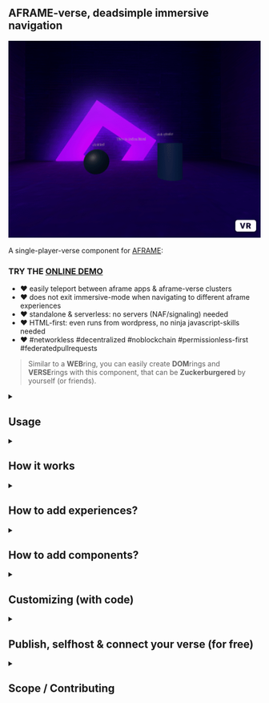 ## AFRAME-verse, deadsimple immersive navigation

![](.img/demo.gif)

A single-player-verse component for [AFRAME](https://aframe.io):

### TRY THE [ONLINE DEMO](https://coderofsalvation.github.io/aframe-verse/apps/)

* ❤️ easily teleport between aframe apps & aframe-verse clusters 
* ❤️ does not exit immersive-mode when navigating to different aframe experiences
* ❤️ standalone & serverless: no servers (NAF/signaling) needed
* ❤️ HTML-first: even runs from wordpress, no ninja javascript-skills needed
* ❤️ #networkless #decentralized #noblockchain #permissionless-first #federatedpullrequests

> Similar to a **WEB**ring, you can easily create **DOM**rings and **VERSE**rings with this component, that can be **Zuckerburgered** by yourself (or friends).

<details>
  <summary><h2>Usage</h2></summary>
  <br>

```html
<script src="aframe-verse-component.js"></script>

<a-scene>
  <a-entity aframe-verse="register: /aframe-verse.json">

    <!-- everything nested under `aframe-verse`, will be replaced upon navigation  -->

    <a-box href="/"></a-box>            <!-- home = the cluster-client (index.html) -->
    <a-box href="./app2.html"></a-box>  
    <a-box href="https://somefriend.com/some_aframe_app.html"></a-box>
    <a-box href="https://somefriend.com/supercustom_webxr_app.html"></a-box>

  <a-entity>

  <!-- put 'global' entities here (UI, cursor or wearables e.g.)   -->
  <!-- to persist across navigation                                -->
  <!-- ps. multiple aframe-verse components are supported!         -->

</a-scene>
```

aframe-verse.json
```json
{
  "schema":"aframe-verse/0.1",
  "destinations":[ 
    {"url":"./index.html"},                                      
    {"url":"https://afriend.com/some_aframe_app.html"},      // allow in-app immersive navigation
    {
     "url":"https://afriend.com/supercustom_webxr_app.html", // a trusted app but which uses 
     "newtab": true                                          // a threejs e.g. (opens in new tab)
    }
  ], 
  "verses":["https://otherbefriendedverse.com/register.json"]
}
```

  <details>
    <summary><h4>Click here for properties</h4></summary>
    <br>

| property   | type | info |
|------------|------|------|
| debug      | bool (false) | shows info in the browserconsole     |
| register   | string | location of aframe-verse.json destinations  |
| hrefEvents | stringarray (click, collide) | events which trigger teleport to href |
| fade       | integer (100) | amount (in ms) of fade-in fade-out time       |
| fadeColor  | string ('black') | (hex)color(name) for fading       |
  </details>
  
  <details>
    <summary><h4>Click here for events</h4></summary>
    <br>

| component    | property     | promise | info                               |
|--------------|--------------|---------|------------------------------------|
| aframe-verse | registerJSON | no      |fires when loading aframe-verse JSON file(s) |
| href         | beforeNavigate | yes     |fires before navigation fadeout   |
| href         | navigate       | yes     |fires after navigation fadeout    |
| href         | loadHTML       | yes     |fires before inserting new DOM content |
| href         | loaded         | yes     |fires after all DOM content is loaded ('domready' e.g.)|

> See chapter `Customizing (with code)` > `Customizing navigation Further` for flowcontrol using promises.
  </details>
  
</details>

<details>
  <summary><h2>How it works</h2></summary>
  <br>

![](.img/flow.jpg)

A visitor in an **aframe-verse** just teleports to other destinations and clusters ("*beam me up scotty!*").<br>
`aframe-verse.json` is just a telephone-book of destinations.

>  When a visitor surfs to a cluster-client ([index.html](apps/index.html)), it loads all components, which other linked experiences use.

<details>
  <summary>How does this works in large?</summary>
  <br>

  The concept above is an answer to the fact that each tile-based 'metaverse' will always turn into some kind of **hypercentralized** client-project.
  Instead, a visitor in the **aframe-verse** just teleports to other destinations and clusters.<br>
  When the visitor surfs to a cluster-client ([index.html](apps/index.html)), it basically loads all components, which other linked experiences use.<br>
  This is a security-limitation and a performance-feature, because this: 
  
  * makes traveling between experiences (within a cluster) very fluid and fast.
  * it creates a decentralized incentive between developer(s) to:
    * collaborate on a seamless & secure end-visitor cluster-client ([index.html](apps/index.html))
    * consistent UX because of:
      * shared components
      * shared global objects: wearables, UI, AR/VR controller-support e.g.
  
  > As an exception to the rule, the developer(s) (YOU) of a cluster-client ([index.html](apps/index.html)) can load remote (trusted) components/scripts, which is demonstrated by [aframe-verse-component-scripts](https://github.com/coderofsalvation/aframe-verse-component-scripts).
 
  Worstcase, a destination can be loaded in a new tab (`newtab:true` which exits immersive navigation ), which then basically becomes the new cluster.

<details>
  <summary><h3>Federated HTML-first verse-clusters</h2></summary>
  <br>

> aframe-verse describes a verse using the lowest common denominator between Aframe authors (=a webdirectory)

This could be a github-repo, or linuxserver where:
* the **maintainer(s)** maintain a pool of trusted aframe apps (& components)
* the **maintainer(s)** allow DOM-sharing (a DOM-ring) between eachothers aframe-apps
* the **maintainer(s)** agree on shared garbage collection 

> Ideally, the maintainers need to approve new (website-specific) scripts/components, and include them in [index.html](apps/index.html) when a new app arrives thru merge requests.

#### But..but..what about privacy & security?
This is all up to the maintainers of a verse, just think of it as running a shared website & linksharing.<br>
For more info [read this](https://github.com/coderofsalvation/aframe-verse/issues/1)

</details>
  <details>
    <summary><h3>Project scope</h3></h2></summary>
    <br>

Out of the box, this component is good enough for seamlessly navigating between **simple read-only** aframe experiences (galleries, portfolios, vr movies, viewing scenes e.g.).<br>
A monoverse is the opposite of a 'metaverse'-concept (in which multiplayer-communication is fundamental).
Therefore, the following is out of scope, but can still be used to progressively enhance an `aframe-verse`:

* multiplayer: see the (way more complex) [NAF approach](https://github.com/networked-aframe) which requires you to run your own server.
* hardened security/privacy: introduce activitypub-layer, p2p webrtc like yjs
  </details>
  
</details>

</details>

<details>
  <summary><h2>How to add experiences?</h2></summary>
  <br>

> Just check [index.html](apps/index.html) and [app2.html](apps/app2.html), Basically:

* put your aframe apps in `apps/*` (they should have an `aframe-verse`-attribute set somewhere)
* add `href`-attributes to clickable items (see example)
* use `href="./afile.html"` to teleport to relative files 
* whitelist `href="https://..."`-links by including them in `aframe-verse.json` (see browserconsole for errors)
* use `href="/"` to guide the visitor back to the original cluster

</details>

<details>
  <summary><h2>How to add components?</h2></summary>
  <br>

  Typically these are included in the cluster-client [index.html](apps/index.html).<br>
  
  #### What if other apps require certain components/scripts?

  As an exception to the rule, you can load remote (trusted) components/scripts, which is demonstrated by [aframe-verse-component-scripts](https://github.com/coderofsalvation/aframe-verse-component-scripts).


</details>


<details>
  <summary><h2>Customizing (with code)</h2></summary>
  <br>

  > Rule of thumb: load (or extend loading) components in the cluster-client ([index.html](apps/index.html))

  <details>
    <summary><h4>Extending navigation interactions</h2></summary>
    <br>

In the example, only touch/mouse-events are supported.<br>
By defining `hrefEvents`, you can trigger navigation for other events too:

```html
<... aframe-verse="register: /yourverse.json; hrefEvents: click, mouseenter, collide, foobar">
   <a-box href="./show.html"/>  
</...>
```

> Profit! Now navigation is triggered to `show.html` whenever it is clicked, mousehovered or colliding with another object

calling `$('[aframe-verse] [href]').emit('foobar', {})` would trigger navigation too
  </details>

  <details>
    <summary><h4>Customizing navigation further</h2></summary>
    <br>

You can control navigation-events by creating a custom component:

```
// use like: <a-entity aframe-verse="..." navigate></a-entity>

AFRAME.registerComponent('navigate', {
  init: function(){
    console.log("initing navigation")
    this.el.addEventListener('beforeNavigate', (e) => this.beforeNavigate(e) )
    this.el.addEventListener('navigate',       (e) => this.navigate(e) )
    this.el.addEventListener('loadHTML',       (e) => this.loadHTML(e) )
    this.el.addEventListener('registerJSON',   (e) => this.registerJSON(e) )
  }, 
  beforeNavigate(e){
    // let promise = e.detail.promise()   
    console.log("about to navigate to: "+e.detail.destination.url)
    // promise.resolve()
    // promise.reject("not going to happen")
  }, 
  navigate(e){
    // let promise = e.detail.promise()   
    console.log("navigating to: "+e.detail.destination.url)
    // promise.resolve()
    // promise.reject("not going to happen")
  }, 
  loadHTML(e){
    let newdom = e.detail.dom.querySelector("[aframe-verse]")
    // let promise = e.detail.promise()   
		console.log("loading html")
    // promise.resolve()
    // promise.reject("not going to happen")
  },
  registerJSON(e){
    let json = e.detail.json
    /* example: skip non-immersive navigation links */
    // json.destinations = json.destinations.filter( (d) => d.newtab ? null : d )
    /* example: launch external verses in a new tab (so its components get loaded too) */
    // json.destinations.map( (d) => d.url.match(/index\.html$/) ? d.newtab = true : null )
  }
})
```

> This is the place to show a consent popup e.g. (most trusted experiences can do fine without that in the beginning).
  </details>

  <details>
    <summary><h4>Connecting, Nesting & Securing verse-clusters</h2></summary>
    <br>

![](.img/yodawg.jpg)

For navigation, you can add external verses to the `.verses`-array in `aframe-verse.json`, that's all!<br>
Optionally, you can secure the import-behaviour further using the `registerJSON`-event as shown above in 'Customizing navigation further'.

</details>

<details>
  <summary><h4>Fadetime & nesting verses</h2></summary>
  <br>

You can have multiple persisting verses at the same time.
Usecases for this are: a menu system, mini-games, inventory or a teleporting-maze e.g.:

```html
<a-entity aframe-verse="register: aframe-verse.json">
  ...
</a-entity>

<a-entity aframe-verse="register: menu.json; fade: 0">   <!-- NOTE: superfast fade in ms (0=off) -->
  ...
</a-entity>

```

> NOTE: for heavy scenes you can set `fade: 4000` (4seconds fade) e.g.
  </details>
</details>


<details>
  <summary><h2>Publish,  selfhost & connect your verse (for free)</h2></summary>
  <br>

3 ways of hosting:

<details>
  <summary><h3>GITHUB / GITLAB</h2></summary>
  <br>

* click the fork-button on [github](https://github.com/coderofsalvation/aframe-verse) or [gitlab](https://gitlab.com/coderofsalvation/aframe-verse)
* rename the repository to `aframe-verse-*` (aframe-verse-myorganisation e.g.) for easy discoverability
* github: go to settings-tab > enable github pages (use the main-branch)
* profit! your verse can now be accessed thru 
  * github: `https://yourusername.github.io/aframe-verse-myorganisation/apps`
  * gitlab: `https://yourusername.gitlab.io/aframe-verse-myorganisation/apps`
</details>

<details>
  <summary><h3>GLITCH</h2></summary>
  <br>

* [REMIX this glitch](https://glitch.com/edit/#!/remix/aframe-verse)
* rename the project to `aframe-verse-*` (aframe-verse-myorganisation e.g.) for easy discoverability
* your verse can now be accessed thru `https://aframe-verse-myorganisation.glitch.me/apps/` 
</details>
 
<details>
  <summary><h3>SELFHOSTING (redbean/wordpress/apache e.g.)</h2></summary>
  <br>

* [download zip](https://github.com/coderofsalvation/aframe-verse/archive/refs/heads/main.zip) and unpack it in your apache/worpress dir e.g.
</details>

> Later: please connect your verse to this repo, by submitting a PR or mentioning your json-URL in an issue. That way, future verses (forks) will automatically include your verse too.

</details>

<details>
  <summary><h2>Scope / Contributing</h2></summary>

All feedback,bugfixes are very welcome ❤️<br>

Other things (features/privacy/security/consent-stuff e.g.) should be published as separate components (see the `navigate` custom-component example in the [aframe-verse README.md](https://github.com/coderofsalvation/aframe-verse) in the `Customizing (with code) > Customizing navigation further` section.

> Please publish any useful components under reponame `aframe-verse-component-mycomponent` for discoverability.

As a startingpoint for extending, you can simply fork the [scripts-component](https://github.com/coderofsalvation/aframe-verse-component-scripts) as well
</details>
